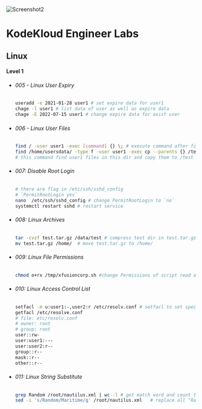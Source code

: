 ![Screenshot2](https://github.com/youssefshibl/KodeKloud_Engineer_Labs/assets/63800183/f76ab057-8248-476a-809f-72c976168f8f)


# KodeKloud Engineer Labs

## Linux

#### Level 1

-  ###### 005 - Linux User Expiry

    ```bash
    useradd -e 2021-01-28 user1 # set expire data for user1
    chage -l user1 # list data of user as well as expire data
    chage -E 2022-07-15 user1 # change expire data for exist user 
    ```

- ###### 006 - Linux User Files

  ``````bash
  find / -user user1 -exec [command] {} \; # execute command after find 
  find /home/usersdata/ -type f -user user1 -exec cp --parents {} /test \; 
  # this command find user1 files in this dir and copy them to /test 
  ``````

- ###### 007: Disable Root Login
  ``````bash
  # there are flag in /etc/ssh/sshd_config
  # `PermitRootLogin yes`
  nano  /etc/ssh/sshd_config # change PermitRootLogin to `no`
  systemctl restart sshd # restart service
  ``````
- ###### 008: Linux Archives
  ``````bash
  tar -cvzf test.tar.gz /data/test # compress test dir in test.tar.gz
  mv test.tar.gz /home/  # move test.tar.gz to /home/
  ``````
- ###### 009: Linux File Permissions
  ``````bash
  chmod o+rx /tmp/xfusioncorp.sh #change Permissions of script read and execute
  ``````
- ###### 010: Linux Access Control List
  ``````bash
  setfacl -m u:user1:-,user2:r /etc/resolv.conf # setfacl to set special permission to file
  getfacl /etc/resolve.conf
  # file: etc/resolv.conf
  # owner: root
  # group: root
  user::rw-
  user:user1:---
  user:user2:r--
  group::r--
  mask::r--
  other::r--
  ``````
- ###### 011: Linux String Substitute
    ``````bash
  grep Random /root/nautilus.xml | wc -l # get match word and count them
  sed -i 's/Random/Maritime/g' /root/nautilus.xml   # replace all "Random" by "Maritime"
  ``````
  


